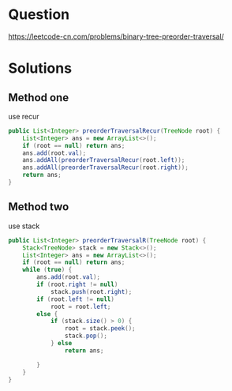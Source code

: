 # Question

https://leetcode-cn.com/problems/binary-tree-preorder-traversal/

# Solutions

## Method one

use recur
```java
public List<Integer> preorderTraversalRecur(TreeNode root) {
    List<Integer> ans = new ArrayList<>();
    if (root == null) return ans;
    ans.add(root.val);
    ans.addAll(preorderTraversalRecur(root.left));
    ans.addAll(preorderTraversalRecur(root.right));
    return ans;
}

```


## Method two

use stack

```java
public List<Integer> preorderTraversalR(TreeNode root) {
    Stack<TreeNode> stack = new Stack<>();
    List<Integer> ans = new ArrayList<>();
    if (root == null) return ans;
    while (true) {
        ans.add(root.val);
        if (root.right != null)
            stack.push(root.right);
        if (root.left != null)
            root = root.left;
        else {
            if (stack.size() > 0) {
                root = stack.peek();
                stack.pop();
            } else
                return ans;

        }
    }
}

```